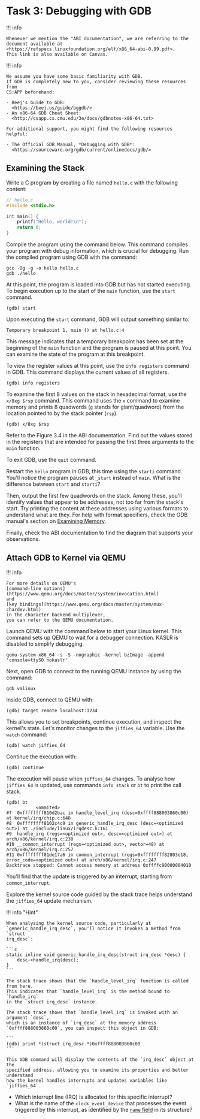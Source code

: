 # Task 3: Debugging with GDB

!!! info

    Whenever we mention the "ABI documentation", we are referring to the
    document available at
    <https://refspecs.linuxfoundation.org/elf/x86_64-abi-0.99.pdf>.
    This link is also available on Canvas.

!!! info

    We assume you have some basic familiarity with GDB.
    If GDB is completely new to you, consider reviewing these resources from
    CS:APP beforehand:

    - Beej's Guide to GDB:
      <https://beej.us/guide/bggdb/>
    - An x86-64 GDB Cheat Sheet:
      <http://csapp.cs.cmu.edu/3e/docs/gdbnotes-x86-64.txt>

    For additional support, you might find the following resources helpful:

    - The Official GDB Manual, *Debugging with GDB*:
      <https://sourceware.org/gdb/current/onlinedocs/gdb/>

## Examining the Stack

Write a C program by creating a file named `hello.c` with the following content:

```c
// hello.c
#include <stdio.h>

int main() {
    printf("Hello, world!\n");
    return 0;
}
```

Compile the program using the command below.
This command compiles your program with debug information, which is crucial for
debugging.
Run the compiled program using GDB with the command:

```
gcc -Og -g -o hello hello.c
gdb ./hello
```

At this point, the program is loaded into GDB but has not started executing.
To begin execution up to the start of the `main` function, use the `start`
command.

```
(gdb) start
```

Upon executing the `start` command, GDB will output something similar to:

```
Temporary breakpoint 1, main () at hello.c:4
```

This message indicates that a temporary breakpoint has been set at the beginning
of the `main` function and the program is paused at this point.
You can examine the state of the program at this breakpoint.

To view the register values at this point, use the `info registers` command in
GDB.
This command displays the current values of all registers.

```
(gdb) info registers
```

To examine the first 8 values on the stack in hexadecimal format, use the
`x/8xg $rsp` command.
This command uses the `x` command to examine memory and prints 8 quadwords (`g`
stands for giant/quadword) from the location pointed to by the stack pointer
(`rsp`).

```
(gdb) x/8xg $rsp
```

Refer to the Figure 3.4 in the ABI documentation.
Find out the values stored in the registers that are intended for passing the
first three arguments to the `main` function.

To exit GDB, use the `quit` command.

Restart the `hello` program in GDB, this time using the `starti` command.
You'll notice the program pauses at `_start` instead of `main`.
What is the difference between `start` and `starti`?

Then, output the first few quadwords on the stack.
Among these, you'll identify values that appear to be addresses, not too far
from the stack's start.
Try printing the content at these addresses using various formats to understand
what are they.
For help with format specifiers, check the GDB manual's section on
[Examining Memory](https://sourceware.org/gdb/current/onlinedocs/gdb.html/Memory.html).

Finally, check the ABI documentation to find the diagram that supports your
observations.

## Attach GDB to Kernel via QEMU

!!! info

    For more details on QEMU's
    [command-line options](https://www.qemu.org/docs/master/system/invocation.html)
    and
    [key bindings](https://www.qemu.org/docs/master/system/mux-chardev.html)
    in the character backend multiplexer,
    you can refer to the QEMU documentation.

Launch QEMU with the command below to start your Linux kernel.
This command sets up QEMU to wait for a debugger connection.
KASLR is disabled to simplify debugging.

```
qemu-system-x86_64 -s -S -nographic -kernel bzImage -append 'console=ttyS0 nokaslr'
```

Next, open GDB to connect to the running QEMU instance by using the command:

```
gdb vmlinux
```

Inside GDB, connect to QEMU with:

```
(gdb) target remote localhost:1234
```

This allows you to set breakpoints, continue execution, and inspect the kernel's state.
Let's monitor changes to the `jiffies_64` variable.
Use the `watch` command:

```
(gdb) watch jiffies_64
```

Continue the execution with:

```
(gdb) continue
```

The execution will pause when `jiffies_64` changes.
To analyse how `jiffies_64` is updated, use commands `info stack` or `bt` to
print the call stack.

```
(gdb) bt
           <ommited>
#7  0xffffffff810d2bac in handle_level_irq (desc=0xffff888003860c00) at kernel/irq/chip.c:648
#8  0xffffffff8102c4c9 in generic_handle_irq_desc (desc=<optimized out>) at ./include/linux/irqdesc.h:161
#9  handle_irq (regs=<optimized out>, desc=<optimized out>) at arch/x86/kernel/irq.c:238
#10 __common_interrupt (regs=<optimized out>, vector=48) at arch/x86/kernel/irq.c:257
#11 0xffffffff81de17a6 in common_interrupt (regs=0xffffffff82803e18, error_code=<optimized out>) at arch/x86/kernel/irq.c:247
Backtrace stopped: Cannot access memory at address 0xffffc90000004010
```

You'll find that the update is triggered by an interrupt, starting from
`common_interrupt`.

Explore the kernel source code guided by the stack trace helps understand the `jiffies_64` update mechanism.

!!! info "Hint"

    When analysing the kernel source code, particularly at
    `generic_handle_irq_desc`, you'll notice it invokes a method from `struct
    irq_desc`:

    ```c
    static inline void generic_handle_irq_desc(struct irq_desc *desc) {
        desc->handle_irq(desc);
    }
    ```

    The stack trace shows that the `handle_level_irq` function is called from here.
    This indicates that `handle_level_irq` is the method bound to `handle_irq`
    in the `struct irq_desc` instance.

    The stack trace shows that `handle_level_irq` is invoked with an argument `desc`,
    which is an instance of `irq_desc` at the memory address
    `0xffff888003860c00`, you can inspect this object in GDB:

    ```
    (gdb) print *(struct irq_desc *)0xffff888003860c00
    ```

    This GDB command will display the contents of the `irq_desc` object at the
    specified address, allowing you to examine its properties and better understand
    how the kernel handles interrupts and updates variables like `jiffies_64`.

- Which interrupt line (IRQ) is allocated for this specific interrupt?
- What is the name of the `clock_event_device` that processes the event
  triggered by this interrupt, as identified by the
  [`name` field](https://elixir.bootlin.com/linux/v6.7/source/include/linux/clockchips.h#L125)
  in its structure?
